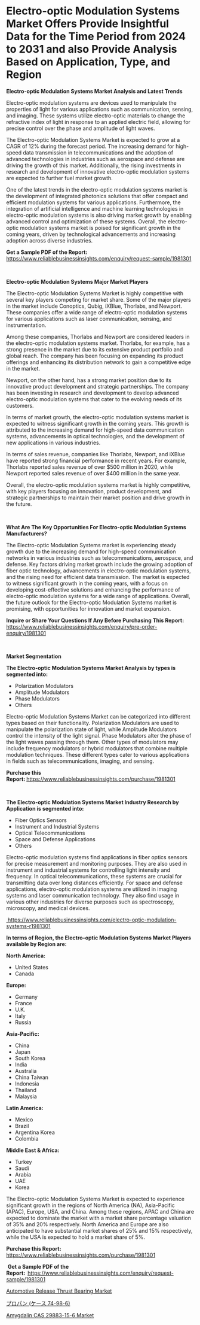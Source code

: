 <p><h1>Electro-optic Modulation Systems Market Offers Provide Insightful Data for the Time Period from 2024 to 2031 and also Provide Analysis Based on Application, Type, and Region</h1></p><p><strong>Electro-optic Modulation Systems Market Analysis and Latest Trends</strong></p>
<p><p>Electro-optic modulation systems are devices used to manipulate the properties of light for various applications such as communication, sensing, and imaging. These systems utilize electro-optic materials to change the refractive index of light in response to an applied electric field, allowing for precise control over the phase and amplitude of light waves.</p><p>The Electro-optic Modulation Systems Market is expected to grow at a CAGR of 12% during the forecast period. The increasing demand for high-speed data transmission in telecommunications and the adoption of advanced technologies in industries such as aerospace and defense are driving the growth of this market. Additionally, the rising investments in research and development of innovative electro-optic modulation systems are expected to further fuel market growth.</p><p>One of the latest trends in the electro-optic modulation systems market is the development of integrated photonics solutions that offer compact and efficient modulation systems for various applications. Furthermore, the integration of artificial intelligence and machine learning technologies in electro-optic modulation systems is also driving market growth by enabling advanced control and optimization of these systems. Overall, the electro-optic modulation systems market is poised for significant growth in the coming years, driven by technological advancements and increasing adoption across diverse industries.</p></p>
<p><strong>Get a Sample PDF of the Report:&nbsp;</strong> <a href="https://www.reliablebusinessinsights.com/enquiry/request-sample/1981301">https://www.reliablebusinessinsights.com/enquiry/request-sample/1981301</a></p>
<p>&nbsp;</p>
<p><strong>Electro-optic Modulation Systems Major Market Players</strong></p>
<p><p>The Electro-optic Modulation Systems Market is highly competitive with several key players competing for market share. Some of the major players in the market include Conoptics, Qubig, iXBlue, Thorlabs, and Newport. These companies offer a wide range of electro-optic modulation systems for various applications such as laser communication, sensing, and instrumentation.</p><p>Among these companies, Thorlabs and Newport are considered leaders in the electro-optic modulation systems market. Thorlabs, for example, has a strong presence in the market due to its extensive product portfolio and global reach. The company has been focusing on expanding its product offerings and enhancing its distribution network to gain a competitive edge in the market.</p><p>Newport, on the other hand, has a strong market position due to its innovative product development and strategic partnerships. The company has been investing in research and development to develop advanced electro-optic modulation systems that cater to the evolving needs of its customers.</p><p>In terms of market growth, the electro-optic modulation systems market is expected to witness significant growth in the coming years. This growth is attributed to the increasing demand for high-speed data communication systems, advancements in optical technologies, and the development of new applications in various industries.</p><p>In terms of sales revenue, companies like Thorlabs, Newport, and iXBlue have reported strong financial performance in recent years. For example, Thorlabs reported sales revenue of over $500 million in 2020, while Newport reported sales revenue of over $400 million in the same year.</p><p>Overall, the electro-optic modulation systems market is highly competitive, with key players focusing on innovation, product development, and strategic partnerships to maintain their market position and drive growth in the future.</p></p>
<p>&nbsp;</p>
<p><strong>What Are The Key Opportunities For Electro-optic Modulation Systems Manufacturers?</strong></p>
<p><p>The Electro-optic Modulation Systems market is experiencing steady growth due to the increasing demand for high-speed communication networks in various industries such as telecommunications, aerospace, and defense. Key factors driving market growth include the growing adoption of fiber optic technology, advancements in electro-optic modulation systems, and the rising need for efficient data transmission. The market is expected to witness significant growth in the coming years, with a focus on developing cost-effective solutions and enhancing the performance of electro-optic modulation systems for a wide range of applications. Overall, the future outlook for the Electro-optic Modulation Systems market is promising, with opportunities for innovation and market expansion.</p></p>
<p><strong>Inquire or Share Your Questions If Any Before Purchasing This Report:</strong> <a href="https://www.reliablebusinessinsights.com/enquiry/pre-order-enquiry/1981301">https://www.reliablebusinessinsights.com/enquiry/pre-order-enquiry/1981301</a></p>
<p>&nbsp;</p>
<p><strong>Market Segmentation</strong></p>
<p><strong>The Electro-optic Modulation Systems Market Analysis by types is segmented into:</strong></p>
<p><ul><li>Polarization Modulators</li><li>Amplitude Modulators</li><li>Phase Modulators</li><li>Others</li></ul></p>
<p><p>Electro-optic Modulation Systems Market can be categorized into different types based on their functionality. Polarization Modulators are used to manipulate the polarization state of light, while Amplitude Modulators control the intensity of the light signal. Phase Modulators alter the phase of the light waves passing through them. Other types of modulators may include frequency modulators or hybrid modulators that combine multiple modulation techniques. These different types cater to various applications in fields such as telecommunications, imaging, and sensing.</p></p>
<p><strong>Purchase this Report:&nbsp;</strong><a href="https://www.reliablebusinessinsights.com/purchase/1981301">https://www.reliablebusinessinsights.com/purchase/1981301</a></p>
<p>&nbsp;</p>
<p><strong>The Electro-optic Modulation Systems Market Industry Research by Application is segmented into:</strong></p>
<p><ul><li>Fiber Optics Sensors</li><li>Instrument and Industrial Systems</li><li>Optical Telecommunications</li><li>Space and Defense Applications</li><li>Others</li></ul></p>
<p><p>Electro-optic modulation systems find applications in fiber optics sensors for precise measurement and monitoring purposes. They are also used in instrument and industrial systems for controlling light intensity and frequency. In optical telecommunications, these systems are crucial for transmitting data over long distances efficiently. For space and defense applications, electro-optic modulation systems are utilized in imaging systems and laser communication technology. They also find usage in various other industries for diverse purposes such as spectroscopy, microscopy, and medical devices.</p></p>
<p><a href="https://www.reliablebusinessinsights.com/electro-optic-modulation-systems-r1981301">&nbsp;https://www.reliablebusinessinsights.com/electro-optic-modulation-systems-r1981301</a></p>
<p><strong>In terms of Region, the Electro-optic Modulation Systems Market Players available by Region are:</strong></p>
<p>
    <p> <strong> North America: </strong>
        <ul>
            <li>United States</li>
            <li>Canada</li>
        </ul>
        </p> 
    <p> <strong> Europe: </strong>
        <ul>
            <li>Germany</li>
            <li>France</li>
            <li>U.K.</li>
            <li>Italy</li>
            <li>Russia</li>
        </ul>
        </p> 
    <p> <strong> Asia-Pacific: </strong>
        <ul>
            <li>China</li>
            <li>Japan</li>
            <li>South Korea</li>
            <li>India</li>
            <li>Australia</li>
            <li>China Taiwan</li>
            <li>Indonesia</li>
            <li>Thailand</li>
            <li>Malaysia</li>
        </ul>
        </p> 
    <p> <strong> Latin America: </strong>
        <ul>
            <li>Mexico</li>
            <li>Brazil</li>
            <li>Argentina Korea</li>
            <li>Colombia</li>
        </ul>
        </p> 
    <p> <strong> Middle East & Africa: </strong>
        <ul>
            <li>Turkey</li>
            <li>Saudi</li>
            <li>Arabia</li>
            <li>UAE</li>
            <li>Korea</li>
        </ul>
    </p>
    </p>
<p><p>The Electro-optic Modulation Systems Market is expected to experience significant growth in the regions of North America (NA), Asia-Pacific (APAC), Europe, USA, and China. Among these regions, APAC and China are expected to dominate the market with a market share percentage valuation of 35% and 20% respectively. North America and Europe are also anticipated to have substantial market shares of 25% and 15% respectively, while the USA is expected to hold a market share of 5%.</p></p>
<p><strong>Purchase this Report: </strong><a href="https://www.reliablebusinessinsights.com/purchase/1981301">https://www.reliablebusinessinsights.com/purchase/1981301</a></p>
<p>&nbsp;<strong>Get a Sample PDF of the Report:&nbsp;&nbsp;</strong><a href="https://www.reliablebusinessinsights.com/enquiry/request-sample/1981301">https://www.reliablebusinessinsights.com/enquiry/request-sample/1981301</a></p>
<p><strong></strong></p>
<p><p><a href="https://www.linkedin.com/pulse/strategic-insights-global-automotive-release-thrust-id5ic">Automotive Release Thrust Bearing Market</a></p><p><a href="https://github.com/andrade7361/Market-Research-Report-List-2/blob/main/3537040165225.md">プロパン (ケース 74-98-6)</a></p><p><a href="https://www.linkedin.com/pulse/global-amygdalin-cas-29883-15-6-market-share-growth-opportunities-lcf0f">Amygdalin CAS 29883-15-6 Market</a></p></p>